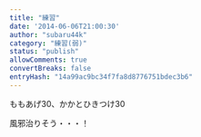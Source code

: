 ```yaml
---
title: "練習"
date: '2014-06-06T21:00:30'
author: "subaru44k"
category: "練習(弱)"
status: "publish"
allowComments: true
convertBreaks: false
entryHash: "14a99ac9bc34f7fa8d8776751bdec3b6"
---
```

ももあげ30、かかとひきつけ30

風邪治りそう・・・！
